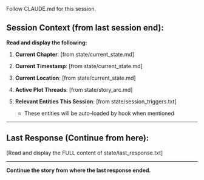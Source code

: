 Follow CLAUDE.md for this session.

## Session Context (from last session end):

**Read and display the following:**

1. **Current Chapter**: [from state/current_state.md]
2. **Current Timestamp**: [from state/current_state.md]
3. **Current Location**: [from state/current_state.md]

4. **Active Plot Threads**: [from state/story_arc.md]

5. **Relevant Entities This Session**: [from state/session_triggers.txt]
   - These entities will be auto-loaded by hook when mentioned

---

## Last Response (Continue from here):

[Read and display the FULL content of state/last_response.txt]

---

**Continue the story from where the last response ended.**
